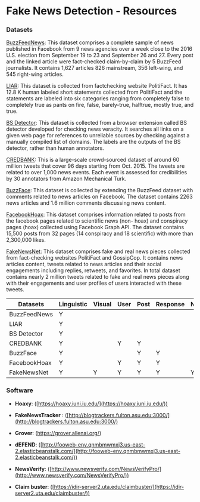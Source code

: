# Fake News Detection - Resources

### Datasets

[BuzzFeedNews](https://github.com/BuzzFeedNews/2016-10-facebook-fact-check/tree/master/data):
This dataset comprises a complete sample of news published in Facebook from 9 news agencies over a week close to the 2016 U.S. election from September 19 to 23 and September 26 and 27. Every post and the linked article were fact-checked claim-by-claim by 5 BuzzFeed journalists. It contains 1,627 articles 826 mainstream, 356 left-wing, and 545 right-wing articles.

[LIAR](https://www.cs.ucsb.edu/~william/data/liar_dataset.zip):
This dataset  is collected from factchecking website PolitiFact. It has 12.8 K human labeled short statements collected from PolitiFact and the statements are labeled into six categories ranging from completely false to completely true as pants on fire, false, barely-true, halftrue, mostly true, and true.


[BS Detector](https://github.com/bs-detector/bs-detector):
This dataset is collected from a browser extension called BS detector developed for checking news veracity. It searches all links on a given web page for references to unreliable sources by checking against a manually compiled list of domains. The labels are the outputs of the BS detector, rather than human annotators.

[CREDBANK](http://compsocial.github.io/CREDBANK-data/):
This is a large-scale crowd-sourced dataset of around 60 million tweets that cover 96 days starting from Oct. 2015. The tweets are related to over 1,000 news events. Each event is assessed for credibilities by 30 annotators from Amazon Mechanical Turk.

[BuzzFace](https://github.com/gsantia/BuzzFace):
This dataset is collected by extending the BuzzFeed dataset with comments related to news articles on Facebook. The dataset contains 2263 news articles and 1.6 million comments discussing news content.

[FacebookHoax](https://github.com/gabll/some-like-it-hoax):
This dataset comprises information related to posts from the facebook pages related to scientific news (non- hoax) and conspiracy pages (hoax) collected using Facebook Graph API. The dataset contains 15,500 posts from 32 pages (14 conspiracy and 18 scientific) with more than 2,300,000 likes.

[FakeNewsNet](https://github.com/KaiDMML/FakeNewsNet/):
This dataset comprises fake and real news pieces collected from fact-checking websites PolitiFact and GossipCop. It contains news articles content, tweets related to news articles and their social engagements including replies, retweets, and favorites. In total dataset contains nearly 2 million tweets related to fake and real news pieces along with their engagements and user profiles of users interacted with these tweets.


|Datasets | Linguistic | Visual | User|  Post| Response|  Network | Spatial | Temporal |
|--|--|--|--|--|--|--|--|--|
|BuzzFeedNews|Y||||||||
|LIAR| Y||||||||
|BS Detector| Y||||||||
|CREDBANK| Y||Y|Y|||Y|Y|
|BuzzFace| Y|||Y|Y||||
|FacebookHoax| Y||Y|Y|Y||||
|FakeNewsNet|Y|Y|Y|Y|Y|Y|Y|Y|



### Software

 - **Hoaxy**: ([https://hoaxy.iuni.iu.edu/](https://hoaxy.iuni.iu.edu/))

 - **FakeNewsTracker** : ([http://blogtrackers.fulton.asu.edu:3000/](http://blogtrackers.fulton.asu.edu:3000/)
 
 - **Grover**:  (https://grover.allenai.org/)
  
 - **dEFEND**: ([http://fooweb-env.qnmbmwmxj3.us-east-2.elasticbeanstalk.com/](http://fooweb-env.qnmbmwmxj3.us-east-2.elasticbeanstalk.com/))
 
 - **NewsVerify**: ([http://www.newsverify.com/NewsVerifyPro/](http://www.newsverify.com/NewsVerifyPro/))
 
  - **Claim buster**:  ([https://idir-server2.uta.edu/claimbuster/](https://idir-server2.uta.edu/claimbuster/))
